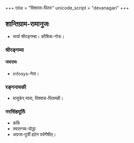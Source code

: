 +++
title = "विश्वास-पितरः"
unicode_script = "devanagari"
+++

## शान्तिग्राम-रामानुजः
- भार्या श्रीरङ्गम्बा। कौशिक-गोत्रः।

### श्रीरङ्गम्मा
#### जयरामः
- infosys-नेता। 

### रङ्गनायकी
- वासुकेर् माता, विश्वास-पितामही। 

### नरसिंहमूर्तिः
- कविः
- स्वातन्त्र्य-योद्धा
- अग्रजा-पुत्रीं हठेन पर्यणैषीत्।

